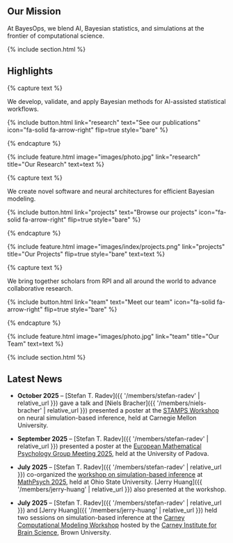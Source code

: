 ---
---

## Our Mission

At BayesOps, we blend AI, Bayesian statistics, and simulations at the frontier of computational science. 

{% include section.html %}

## Highlights

{% capture text %}

We develop, validate, and apply Bayesian methods for AI-assisted statistical workflows.

{%
  include button.html
  link="research"
  text="See our publications"
  icon="fa-solid fa-arrow-right"
  flip=true
  style="bare"
%}

{% endcapture %}

{%
  include feature.html
  image="images/photo.jpg"
  link="research"
  title="Our Research"
  text=text
%}

{% capture text %}

We create novel software and neural architectures for efficient Bayesian modeling.

{%
  include button.html
  link="projects"
  text="Browse our projects"
  icon="fa-solid fa-arrow-right"
  flip=true
  style="bare"
%}

{% endcapture %}

{%
  include feature.html
  image="images/index/projects.png"
  link="projects"
  title="Our Projects"
  flip=true
  style="bare"
  text=text
%}

{% capture text %}

We bring together scholars from RPI and all around the world to advance collaborative research.

{%
  include button.html
  link="team"
  text="Meet our team"
  icon="fa-solid fa-arrow-right"
  flip=true
  style="bare"
%}

{% endcapture %}

{%
  include feature.html
  image="images/photo.jpg"
  link="team"
  title="Our Team"
  text=text
%}

{% include section.html %}

## Latest News

- **October 2025** – [Stefan T. Radev]({{ '/members/stefan-radev' | relative_url }}) gave a talk and [Niels Bracher]({{ '/members/niels-bracher' | relative_url }}) presented a poster at the [STAMPS Workshop](https://www.cmu.edu/dietrich/statistics-datascience/stamps/workshop/index.html) on neural simulation-based inference, held at Carnegie Mellon University.

- **September 2025** – [Stefan T. Radev]({{ '/members/stefan-radev' | relative_url }}) presented a poster at the [European Mathematical Psychology Group Meeting 2025](https://psychometrics-laboratory.psy.unipd.it/EMPG2025/), held at the University of Padova.

- **July 2025** – [Stefan T. Radev]({{ '/members/stefan-radev' | relative_url }}) co-organized the [workshop on simulation-based inference](https://sites.google.com/view/sbi-workshop-mathpsych2025/home) at [MathPsych 2025](https://mathpsych.org/conference/2025/), held at Ohio State University. [Jerry Huang]({{ '/members/jerry-huang' | relative_url }}) also presented at the workshop.

- **July 2025** – [Stefan T. Radev]({{ '/members/stefan-radev' | relative_url }}) and [Jerry Huang]({{ '/members/jerry-huang' | relative_url }}) held two sessions on simulation-based inference at the [Carney Computational Modeling Workshop](https://ccbs.carney.brown.edu/training-education/competitions) hosted by the [Carney Institute for Brain Science](https://www.brown.edu/carney/), Brown University.